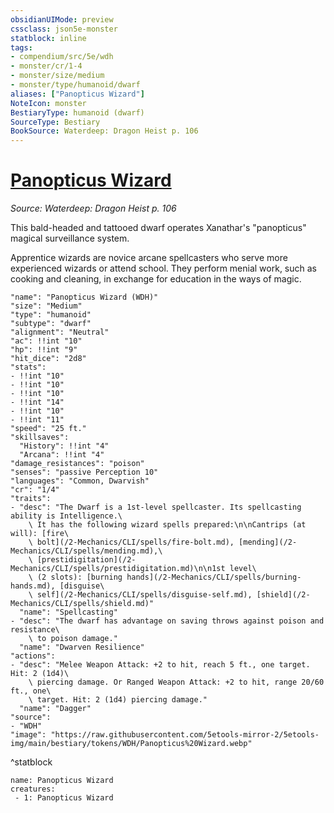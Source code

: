 ```yaml
---
obsidianUIMode: preview
cssclass: json5e-monster
statblock: inline
tags:
- compendium/src/5e/wdh
- monster/cr/1-4
- monster/size/medium
- monster/type/humanoid/dwarf
aliases: ["Panopticus Wizard"]
NoteIcon: monster
BestiaryType: humanoid (dwarf)
SourceType: Bestiary
BookSource: Waterdeep: Dragon Heist p. 106
---
```

# [Panopticus Wizard](2-Mechanics\CLI\bestiary\humanoid/panopticus-wizard-wdh.md)
*Source: Waterdeep: Dragon Heist p. 106*  

This bald-headed and tattooed dwarf operates Xanathar's "panopticus" magical surveillance system.

Apprentice wizards are novice arcane spellcasters who serve more experienced wizards or attend school. They perform menial work, such as cooking and cleaning, in exchange for education in the ways of magic.

```statblock
"name": "Panopticus Wizard (WDH)"
"size": "Medium"
"type": "humanoid"
"subtype": "dwarf"
"alignment": "Neutral"
"ac": !!int "10"
"hp": !!int "9"
"hit_dice": "2d8"
"stats":
- !!int "10"
- !!int "10"
- !!int "10"
- !!int "14"
- !!int "10"
- !!int "11"
"speed": "25 ft."
"skillsaves":
  "History": !!int "4"
  "Arcana": !!int "4"
"damage_resistances": "poison"
"senses": "passive Perception 10"
"languages": "Common, Dwarvish"
"cr": "1/4"
"traits":
- "desc": "The Dwarf is a 1st-level spellcaster. Its spellcasting ability is Intelligence.\
    \ It has the following wizard spells prepared:\n\nCantrips (at will): [fire\
    \ bolt](/2-Mechanics/CLI/spells/fire-bolt.md), [mending](/2-Mechanics/CLI/spells/mending.md),\
    \ [prestidigitation](/2-Mechanics/CLI/spells/prestidigitation.md)\n\n1st level\
    \ (2 slots): [burning hands](/2-Mechanics/CLI/spells/burning-hands.md), [disguise\
    \ self](/2-Mechanics/CLI/spells/disguise-self.md), [shield](/2-Mechanics/CLI/spells/shield.md)"
  "name": "Spellcasting"
- "desc": "The dwarf has advantage on saving throws against poison and resistance\
    \ to poison damage."
  "name": "Dwarven Resilience"
"actions":
- "desc": "Melee Weapon Attack: +2 to hit, reach 5 ft., one target. Hit: 2 (1d4)\
    \ piercing damage. Or Ranged Weapon Attack: +2 to hit, range 20/60 ft., one\
    \ target. Hit: 2 (1d4) piercing damage."
  "name": "Dagger"
"source":
- "WDH"
"image": "https://raw.githubusercontent.com/5etools-mirror-2/5etools-img/main/bestiary/tokens/WDH/Panopticus%20Wizard.webp"
```
^statblock

```encounter-table
name: Panopticus Wizard
creatures:
 - 1: Panopticus Wizard
```